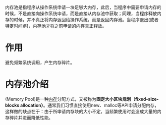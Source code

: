 内存池是指程序从操作系统申请一块足够大内存，此后，当程序中需要申请内存的时候，不是直接向操作系统申请，而是直接从内存池中获取；同理，当程序释放内存的时候，并不真正将内存返回给操作系统，而是返回内存池。当程序退出(或者特定时间)时，内存池才将之前申请的内存真正释放。

# 作用

避免频繁系统调用，产生内存碎片。

# 内存池介绍

(Memory Pool)是一种[内存](https://baike.baidu.com/item/内存/103614)分配方式，又被称为**固定大小区块规划（fixed-size-blocks allocation）**。通常我们习惯直接使用new、malloc等API申请分配内存，这样做的缺点在于：由于所申请内存块的大小不定，当频繁使用时会造成大量的内存碎片并进而降低性能。

